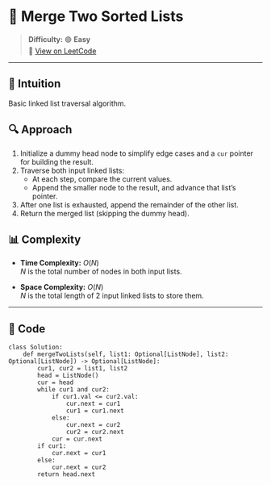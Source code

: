 
# 🧠 Merge Two Sorted Lists

> **Difficulty:** 🟢 **Easy**\
> 📎 [View on LeetCode](https://leetcode.com/problems/merge-two-sorted-lists/description/)

---

## 📝 Intuition

Basic linked list traversal algorithm.

## 🔍 Approach

1. Initialize a dummy head node to simplify edge cases and a `cur` pointer for building the result.
2. Traverse both input linked lists:
   - At each step, compare the current values.
   - Append the smaller node to the result, and advance that list’s pointer.
3. After one list is exhausted, append the remainder of the other list.
4. Return the merged list (skipping the dummy head).

## 📊 Complexity

- **Time Complexity:** $O(N)$  
$N$ is the total number of nodes in both input lists.


- **Space Complexity:** $O(N)$  
$N$ is the total length of 2 input linked lists to store them.

---

## 🧩 Code

```python3 []
class Solution:
    def mergeTwoLists(self, list1: Optional[ListNode], list2: Optional[ListNode]) -> Optional[ListNode]:
        cur1, cur2 = list1, list2
        head = ListNode()
        cur = head
        while cur1 and cur2:
            if cur1.val <= cur2.val:
                cur.next = cur1
                cur1 = cur1.next
            else:
                cur.next = cur2
                cur2 = cur2.next
            cur = cur.next
        if cur1:
            cur.next = cur1
        else:
            cur.next = cur2
        return head.next
```